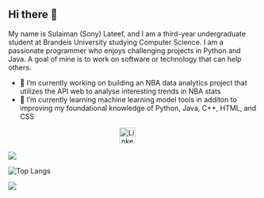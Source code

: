 ## Hi there 👋

My name is Sulaiman (Sony) Lateef, and I am a third-year undergraduate student at Brandeis University studying Computer Science. I am a passionate programmer
who enjoys challenging projects in Python and Java. A goal of mine is to work on software or technology that can help others. 

  - 🔭 I’m currently working on building an NBA data analytics project that utilizes the API web to analyse interesting trends in NBA stats
  - 🌱 I’m currently learning machine learning model tools in additon to improving my foundational knowledge of Python, Java, C++, HTML, and CSS


<!-- Social icons section -->
<p align="center">
  <a href="https://www.linkedin.com/in/sony-lateef"><img width="32px" alt="LinkedIn" title="LinkedIn" src="https://i.imgur.com/yRpa1dQ.png"/></a>
  &#8287;&#8287;&#8287;&#8287;&#8287;

![](https://komarev.com/ghpvc/?username=SonyLateef)

![Top Langs](https://github-readme-stats.vercel.app/api/top-langs/?username=SonyLateef&layout=compact&hide=css,html)

[![](https://github-readme-streak-stats.herokuapp.com/?user=SonyLateef)](https://git.io/streak-stats)

<!--
**SonyLateef/sonylateef** is a ✨ _special_ ✨ repository because its `README.md` (this file) appears on your GitHub profile.

Here are some ideas to get you started:

- 🔭 I’m currently working on ...
- 🌱 I’m currently learning ...
- 👯 I’m looking to collaborate on ...
- 🤔 I’m looking for help with ...
- 💬 Ask me about ...
- 📫 How to reach me: ...
- 😄 Pronouns: ...
- ⚡ Fun fact: ...
-->
